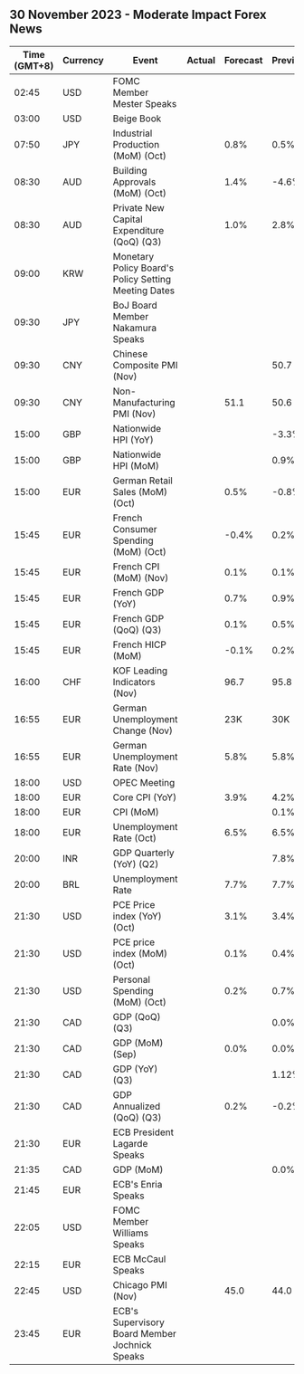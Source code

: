 ## 30 November 2023 - Moderate Impact Forex News

| Time (GMT+8) | Currency | Event | Actual | Forecast | Previous |
|------|----------|-------|--------|----------|----------|
| 02:45 | USD | FOMC Member Mester Speaks |  |  |  |
| 03:00 | USD | Beige Book |  |  |  |
| 07:50 | JPY | Industrial Production (MoM) (Oct) |  | 0.8% | 0.5% |
| 08:30 | AUD | Building Approvals (MoM) (Oct) |  | 1.4% | -4.6% |
| 08:30 | AUD | Private New Capital Expenditure (QoQ) (Q3) |  | 1.0% | 2.8% |
| 09:00 | KRW | Monetary Policy Board's Policy Setting Meeting Dates |  |  |  |
| 09:30 | JPY | BoJ Board Member Nakamura Speaks |  |  |  |
| 09:30 | CNY | Chinese Composite PMI (Nov) |  |  | 50.7 |
| 09:30 | CNY | Non-Manufacturing PMI (Nov) |  | 51.1 | 50.6 |
| 15:00 | GBP | Nationwide HPI (YoY) |  |  | -3.3% |
| 15:00 | GBP | Nationwide HPI (MoM) |  |  | 0.9% |
| 15:00 | EUR | German Retail Sales (MoM) (Oct) |  | 0.5% | -0.8% |
| 15:45 | EUR | French Consumer Spending (MoM) (Oct) |  | -0.4% | 0.2% |
| 15:45 | EUR | French CPI (MoM) (Nov) |  | 0.1% | 0.1% |
| 15:45 | EUR | French GDP (YoY) |  | 0.7% | 0.9% |
| 15:45 | EUR | French GDP (QoQ) (Q3) |  | 0.1% | 0.5% |
| 15:45 | EUR | French HICP (MoM) |  | -0.1% | 0.2% |
| 16:00 | CHF | KOF Leading Indicators (Nov) |  | 96.7 | 95.8 |
| 16:55 | EUR | German Unemployment Change (Nov) |  | 23K | 30K |
| 16:55 | EUR | German Unemployment Rate (Nov) |  | 5.8% | 5.8% |
| 18:00 | USD | OPEC Meeting |  |  |  |
| 18:00 | EUR | Core CPI (YoY) |  | 3.9% | 4.2% |
| 18:00 | EUR | CPI (MoM) |  |  | 0.1% |
| 18:00 | EUR | Unemployment Rate (Oct) |  | 6.5% | 6.5% |
| 20:00 | INR | GDP Quarterly (YoY) (Q2) |  |  | 7.8% |
| 20:00 | BRL | Unemployment Rate |  | 7.7% | 7.7% |
| 21:30 | USD | PCE Price index (YoY) (Oct) |  | 3.1% | 3.4% |
| 21:30 | USD | PCE price index (MoM) (Oct) |  | 0.1% | 0.4% |
| 21:30 | USD | Personal Spending (MoM) (Oct) |  | 0.2% | 0.7% |
| 21:30 | CAD | GDP (QoQ) (Q3) |  |  | 0.0% |
| 21:30 | CAD | GDP (MoM) (Sep) |  | 0.0% | 0.0% |
| 21:30 | CAD | GDP (YoY) (Q3) |  |  | 1.12% |
| 21:30 | CAD | GDP Annualized (QoQ) (Q3) |  | 0.2% | -0.2% |
| 21:30 | EUR | ECB President Lagarde Speaks |  |  |  |
| 21:35 | CAD | GDP (MoM) |  |  | 0.0% |
| 21:45 | EUR | ECB's Enria Speaks |  |  |  |
| 22:05 | USD | FOMC Member Williams Speaks |  |  |  |
| 22:15 | EUR | ECB McCaul Speaks |  |  |  |
| 22:45 | USD | Chicago PMI (Nov) |  | 45.0 | 44.0 |
| 23:45 | EUR | ECB's Supervisory Board Member Jochnick Speaks |  |  |  |
